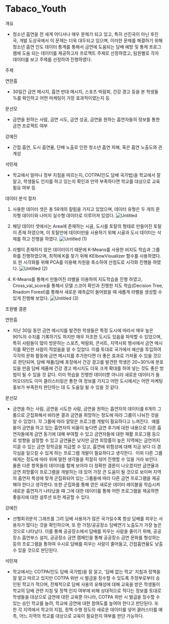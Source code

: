 # Tabaco_Youth

개요

- 청소년 흡연을 전 세계 어디서나 매우 문제가 되고 있고, 특히 선진국이 아닌 후진국, 개발 도상국에서 이 문제는 더욱 대두되고 있으며, 이러한 문제를 해결하기 위해 청소년 흡연 인도 데이터 통계를 통해서 금연에 도움되는 담배 예방 및 통제 프로그램에 도움 되는 데이터를 제공하고자 프로젝트 주제로 선정하였고, 팀원별로 각자 데이터를 보고 주제를 선정하여 진행하였다.


주제

연한흠
- 30일간 금연 메시지, 흡연 반대 메시지, 스포츠 박람회, 건강 경고 등을 본 학생들 %를 확인하고 어떤 마케팅이 가장 효과적이였는지 등

문선모
- 금연을 원하는 사람, 금연 시도, 금연 성공, 금연을 원하는 흡연자들의 정보를 통한 금연 프로젝트 여부

강예진
- 간접 흡연, 도시 흡연율, 단배 노출로 인한 청소년 흡연 피해, 혹은 흡연 노출도와 관계성

석민재
- 학교에서 얼마나 정부 지침을 따르는지, COTPA(인도 담배 국가법)을 학교에서 잘 알고, 학생들도 인지를 하고 있는지 확인과 만약 부족하다면 학교를 대상으로 교육 필요 여부 등


데이터 분석 절차

1. 사용한 데이터 셋은 총 59개의 칼럼을 가지고 있었으며, 데이터 유형은 두 개의 문자형 데이터와 나머지 실수형 데이터로 이루어져 있었다.
![Untitled](https://github.com/Feistel97/Tabaco_Youth/assets/140569946/1086a98c-5f4e-4fea-9533-d794c752ad9b)

2. 해당 데이터 셋에서는 Area에 존재하는 시골, 도시를 토탈의 형태로 만들어진 토탈이 존재 하였으며, 이 토탈만에 데이터만을 사용하기 위해 시골과 도시 데이터는 삭제를 하고 진행을 하였다.
![Untitled (1)](https://github.com/Feistel97/Tabaco_Youth/assets/140569946/f2ae4f6f-7da1-4bd5-a2a2-43a0f70822d7)

3. 라벨이 존재하지 않은 데이터이기 때문에 K-Means를 사용한 비지도 학습과 그룹화를 진행하였으며, 최적에 K를 찾기 위해 KElbowVisualizer 함수를 사용하였다. 또 한 시각화를 위해 PCA를 이용해 차원을 축소하여 산점도로 시각화 진행을 하였다.
![Untitled (2)](https://github.com/Feistel97/Tabaco_Youth/assets/140569946/1530b0e3-8538-46c3-be45-ba732ad473db)

4. K-Means를 통해서 만들어진 라벨을 이용하여 지도학습을 진행 하였고, Cross_val_score을 통해서 모델 스코어 확인과 진행한 지도 학습(Decision Tree, Rnadom Forest)를 통해서 새로운 예측값이 들어왔을 때 새롭게 라벨을 생성할 수 있게 진행해 보았다.
![Untitled (3)](https://github.com/Feistel97/Tabaco_Youth/assets/140569946/fb87a24a-d54a-4fe8-993f-a81ea178a546)


조원별 결론

연한흠
- 지난 30일 동안 금연 메시지를 발견한 학생들은 특정 도시에 따라서 매우 높은 90%의 수치를 기록하기도 하지만 매우 저조한 도시도 있음을 파악할 수 있었으며, 특히 사람들이 많이 방문하는 스포츠, 박람회, 콘서트, 지역사회 행사에서 금연 메시지를 확인한 사람이 적었음을 알 수 있었다. 이를 토대로 국가에서 예산을 투입하여 각각의 문화 활동에 금연 메시지를 추가한다면 더 좋은 효과로 가져올 수 있을 것으로 판단되며, 담배 제품/담배 포장에서 건강 경고를 발견한 학생은 20~30%에 분포 있을 만큼 담배 제품에 건강 경고 메시지도 더욱 크게 확대를 하여 넣는 것도 좋은 방법이 될 수 있을 것 같다. 이미 학습을 진행한 데이터뿐 아니라 새로운 데이터가 들어오더라도 이미 클러스터링은 통한 여 정보를 가지고 어떤 도시에서는 어떤 마케팅 홍보가 부족한지 판단하는 데 도 도움일 될 수 있을 것 같다.

문선모
- 금연을 하는 사람, 금연을 시도한 사람, 금연을 원하는 흡연자의 데이터를 6개의 그룹으로 군집화해서 바라본 결과 금연을 희망하는 정도에 따라 그룹이 나눠진 것을 알 수 있었다. 각 그룹에 따라 알맞은 프로그램 개발이 필요하다고 느껴진다. 
예를 들어 금연을 하고 있는 흡연자의 비율이 높다면 금연 후기에 대한 내용으로 다른 흡연자들에게 금연 동기에 대해 부여할 수 있고 금연자들에 대한 재활 프로그램 등으로 방향을 설정할 수 있고 금연율은 낮지만 금연 희망률이 높은 지역에는 금연까지 이끌 수 있는 금연 장학금을 지급할 수 있고, 흡연에 위험성에 대해 지금 보다 더 경각심을 일으킬 수 있게 하는 프로그램 개발이 필요하다고 생각한다.
 이외 다른 그룹에게는 정도에 따라 위에 말한 생각들을 적절히 섞어 진행할 수 있을 거라 보인다. 물론 다른 항목들의 데이터를 함께 보아야 더 정확한 결론이 나오겠지만 금연율과 금연 희망률이 프로그램을 개발하는 데 있어 가장 큰 도움이 될 것으로 보이며 지역의 흡연자 특성에 맞게 군집화되어 있는 그룹들에 따라 다른 금연 프로그램을 제공해야 한다고 생각한다. 또한 군집화를 통해 얻은 새로운 데이터 레이블을 학습시켜 새로운 흡연자가 나타났을 때 그에 대한 데이터를 통해 어떤 프로그램을 제공하면 좋을지에 대한 설루션 또한 제공할 수 있다.

강예진
- 선형회귀분석 그래프를 그려 담배 사용자가 많은 국가일수록 항상 담배를 피우는 사용자가 많다는 것을 확인하으며, 또 한 가정/공공장소 담배연기 노출도가 가장 높은 것으로 나타났다. 이를 통해 공공장소에서 담배를 피우는 사람을 줄이기 위해, 공공장소 흡연부스 설치, 공공장소 금연 캠페인을 통해 공공장소 금연 문화를 형성하는 등의 프로그램을 통하여 수시로 담배를 피우는 사람이 줄어들고, 간접흡연율도 낮출 수 있을 것으로 판단된다.

석민재
- 학교에서는 COTPA(인도 담배 국가법)을 잘 알고, '담배 없는 학교' 지침과 정책을 잘 알고 따르고 있지만 COTPA 위반 시 벌금을 징수할 수 있도록 주정부로부터 승인된 학교가 적으며, 전체적으로 담배 사용의 유해성에 대해 교육을 받은 학생들이 학교의 담배 관련 지침 및 정책 인지 여부에 비해 상대적으로 적다는 정보를 토대로 학생들을 대상으로 금연에 대한 교육뿐 아니라, COTPA 위반 시 벌급을 징수할 수 있는 승인 학교를 늘려, 학교에 금연에 대한 참여도를 높여야 한다고 판단된다.
또 한 각 지역에서 학교의 지침, 정책 수행 정도의 새로운 데이터를 넣어 클러스터를 예측, 어느 지역의 학교를 대상으로 교육이 필요한지 여부를 판단 가능하다.
  



